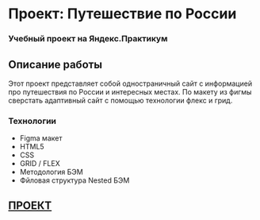 # Проект: Путешествие по России
### Учебный проект на Яндекс.Практикум

## Описание работы
Этот проект представляет собой одностраничный сайт с информацией про путешествия по России и интересных местах.
По макету из фигмы сверстать адаптивный сайт с помощью технологии флекс и грид.
### Технологии
* Figma макет
* HTML5
* CSS
* GRID / FLEX
* Методология БЭМ
* Фйловая структура Nested БЭМ


## [ПРОЕКТ](https://glueestain.github.io/russian-travel/index.html)